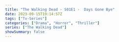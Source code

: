 ```yaml
---
title: "The Walking Dead - S01E1 -  Days Gone Bye"
date: 2023-09-15T19:14:57Z
tags: ["Tv-Series"]
categories: ["Drama", "Horror", "Thriller"]
series: ["The Walking Dead"]
showSummary: false
---
```


  <mux-player stream-type="on-demand"
  src="https://kp3d-my.sharepoint.com/personal/ryoo_kp3d_onmicrosoft_com/_layouts/15/download.aspx?share=EZwe0f9-d25GobJyRQ6Xfj8BuOBbZpqHagLQGRfrzE0UTg" metadata-video-title="The Walking Dead - S01E1 -  Days Gone Bye" prefer-playback="mse" controls>
  </mux-player>
  
  
  <script src="https://cdn.jsdelivr.net/npm/@mux/mux-player"></script>
  
   <script id="V1SIIupGN01Oty9f7T9rD02bybJHhTMkgreEPwyL9Yg14" type="application/ld+json">
 {
  "@context": "https://schema.org/",
  "@type": "VideoObject",
  "name": "The Walking Dead - S01E1 -  Days Gone Bye",
  "contentUrl": "https://stream.mux.com/V1SIIupGN01Oty9f7T9rD02bybJHhTMkgreEPwyL9Yg14.m3u8?quality=auto",
  "thumbnailUrl": "https://www.themoviedb.org/t/p/original/eUMwG5vXg4ovEUvXLAFgrr4bQvp.jpg?width=314&fit_mode=preserve&time=25",
  "uploadDate": "2023-09-15T19:14:57Z",
}

</script>

